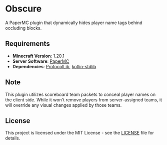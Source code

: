 # Obscure

A PaperMC plugin that dynamically hides player name tags behind occluding blocks.

## Requirements

- **Minecraft Version**: 1.20.1
- **Server Software**: [PaperMC](https://papermc.io/)
- **Dependencies**: [ProtocolLib](https://www.spigotmc.org/resources/protocollib.1997/), [kotlin-stdlib](https://www.spigotmc.org/resources/kotlin-stdlib.80808/)

## Note

This plugin utilizes scoreboard team packets to conceal player names on the client side. While it won't remove players from server-assigned teams, it will override any visual changes applied by those teams.

## License

This project is licensed under the MIT License - see the [LICENSE](LICENSE) file for details.
